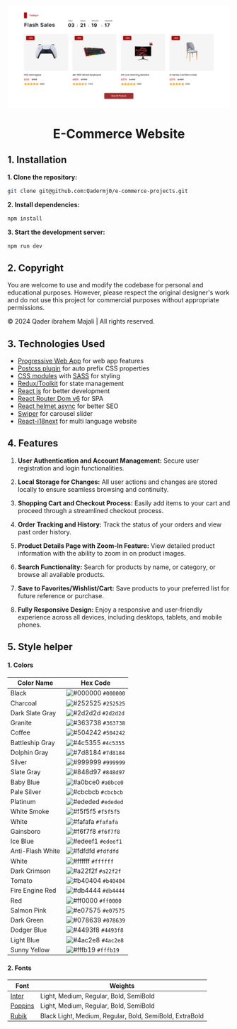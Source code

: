 <p align="center">
  <img src="https://github.com/Qadermj0/e-commerce-projects/blob/main/website.webp" alt="E-Commerce Website Preview">
</p>

<h1 align="center">E-Commerce Website</h1>

## 1. Installation

**1. Clone the repository:**

```bash
git clone git@github.com:Qadermj0/e-commerce-projects.git
```

**2. Install dependencies:**

```bash
npm install
```

**3. Start the development server:**

```bash
npm run dev
```

## 2. Copyright

You are welcome to use and modify the codebase for personal and educational purposes. However, please respect the original designer's work and do not use this project for commercial purposes without appropriate permissions.

© 2024 Qader ibrahem Majali | All rights reserved.

## 3. Technologies Used

- [Progressive Web App](https://vite-pwa-org.netlify.app) for web app features
- [Postcss plugin](https://www.npmjs.com/package/postcss) for auto prefix CSS properties
- [CSS modules](https://create-react-app.dev/docs/adding-a-css-modules-stylesheet) with [SASS](https://sass-lang.com/documentation) for styling
- [Redux/Toolkit](https://redux-toolkit.js.org) for state management
- [React js](https://react.dev) for better development
- [React Router Dom v6](https://reactrouter.com) for SPA
- [React helmet async](https://www.npmjs.com/package/react-helmet-async) for better SEO
- [Swiper](https://swiperjs.com/react) for carousel slider
- [React-i18next](https://react.i18next.com) for multi language website

## 4. Features

1. **User Authentication and Account Management:**
   Secure user registration and login functionalities.

2. **Local Storage for Changes:**
   All user actions and changes are stored locally to ensure seamless browsing and continuity.

3. **Shopping Cart and Checkout Process:**
   Easily add items to your cart and proceed through a streamlined checkout process.

4. **Order Tracking and History:**
   Track the status of your orders and view past order history.

5. **Product Details Page with Zoom-In Feature:**
   View detailed product information with the ability to zoom in on product images.

6. **Search Functionality:**
   Search for products by name, or category, or browse all available products.

7. **Save to Favorites/Wishlist/Cart:**
   Save products to your preferred list for future reference or purchase.

8. **Fully Responsive Design:**
   Enjoy a responsive and user-friendly experience across all devices, including desktops, tablets, and mobile phones.

## 5. Style helper

#### 1. Colors

| Color Name       | Hex Code                                                       |
| ---------------- | ---------------------------------------------------------------- |
| Black            | ![#000000](https://placehold.co/1x1/000000/000000.png) `#000000` |
| Charcoal         | ![#252525](https://placehold.co/1x1/252525/252525.png) `#252525` |
| Dark Slate Gray  | ![#2d2d2d](https://placehold.co/1x1/2d2d2d/2d2d2d.png) `#2d2d2d` |
| Granite          | ![#363738](https://placehold.co/1x1/363738/363738.png) `#363738` |
| Coffee           | ![#504242](https://placehold.co/1x1/504242/504242.png) `#504242` |
| Battleship Gray  | ![#4c5355](https://placehold.co/1x1/4c5355/4c5355.png) `#4c5355` |
| Dolphin Gray     | ![#7d8184](https://placehold.co/1x1/7d8184/7d8184.png) `#7d8184` |
| Silver           | ![#999999](https://placehold.co/1x1/999999/999999.png) `#999999` |
| Slate Gray       | ![#848d97](https://placehold.co/1x1/848d97/848d97.png) `#848d97` |
| Baby Blue        | ![#a0bce0](https://placehold.co/1x1/a0bce0/a0bce0.png) `#a0bce0` |
| Pale Silver      | ![#cbcbcb](https://placehold.co/1x1/cbcbcb/cbcbcb.png) `#cbcbcb` |
| Platinum         | ![#ededed](https://placehold.co/1x1/ededed/ededed.png) `#ededed` |
| White Smoke      | ![#f5f5f5](https://placehold.co/1x1/f5f5f5/f5f5f5.png) `#f5f5f5` |
| White            | ![#fafafa](https://placehold.co/1x1/fafafa/fafafa.png) `#fafafa` |
| Gainsboro        | ![#f6f7f8](https://placehold.co/1x1/f6f7f8/f6f7f8.png) `#f6f7f8` |
| Ice Blue         | ![#edeef1](https://placehold.co/1x1/edeef1/edeef1.png) `#edeef1` |
| Anti-Flash White | ![#fdfdfd](https://placehold.co/1x1/fdfdfd/fdfdfd.png) `#fdfdfd` |
| White            | ![#ffffff](https://placehold.co/1x1/ffffff/ffffff.png) `#ffffff` |
| Dark Crimson     | ![#a22f2f](https://placehold.co/1x1/a22f2f/a22f2f.png) `#a22f2f` |
| Tomato           | ![#b40404](https://placehold.co/1x1/b40404/b40404.png) `#b40404` |
| Fire Engine Red  | ![#db4444](https://placehold.co/1x1/db4444/db4444.png) `#db4444` |
| Red              | ![#ff0000](https://placehold.co/1x1/ff0000/ff0000.png) `#ff0000` |
| Salmon Pink      | ![#e07575](https://placehold.co/1x1/e07575/e07575.png) `#e07575` |
| Dark Green       | ![#078639](https://placehold.co/1x1/078639/078639.png) `#078639` |
| Dodger Blue      | ![#4493f8](https://placehold.co/1x1/4493f8/4493f8.png) `#4493f8` |
| Light Blue       | ![#4ac2e8](https://placehold.co/1x1/4ac2e8/4ac2e8.png) `#4ac2e8` |
| Sunny Yellow     | ![#fffb19](https://placehold.co/1x1/fffb19/fffb19.png) `#fffb19` |

#### 2. Fonts

| Font                                                 | Weights                                |
| ---------------------------------------------------- | -------------------------------------- |
| [Inter](https://fonts.google.com/specimen/Inter)     | Light, Medium, Regular, Bold, SemiBold |
| [Poppins](https://fonts.google.com/specimen/Poppins) | Light, Medium, Regular, Bold, SemiBold |
| [Rubik](https://fonts.google.com/specimen/Rubik)     | Black Light, Medium, Regular, Bold, SemiBold, ExtraBold |
